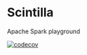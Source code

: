 # Scintilla
Apache Spark playground

[![codecov](https://codecov.io/gh/newroyker/Scintilla/branch/master/graph/badge.svg)](https://codecov.io/gh/newroyker/Scintilla)
